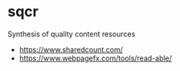 # sqcr
Synthesis of quality content resources

* https://www.sharedcount.com/
* https://www.webpagefx.com/tools/read-able/

